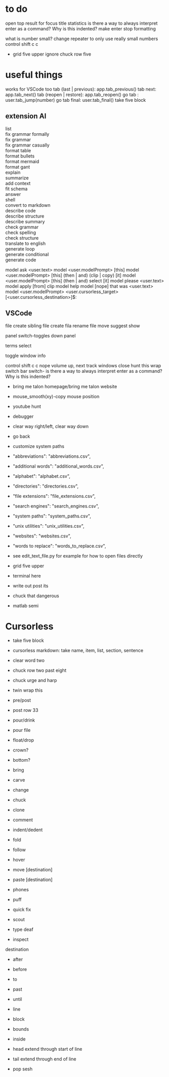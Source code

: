 # to do
open top result for
focus title statistics
is there a way to always interpret enter as a command? Why is this indented?
make enter stop formatting

what is number small? change repeater to only use really small numbers
control shift c c
- grid five upper
ignore chuck row five

# useful things
works for VSCode too
tab (last | previous): app.tab_previous()
tab next: app.tab_next()
tab (reopen | restore): app.tab_reopen()
go tab <number>: user.tab_jump(number)
go tab final: user.tab_final()
take five block

## extension AI
list  
fix grammar formally  
fix grammar  
fix grammar casually  
format table  
format bullets  
format mermaid  
format gant  
explain  
summarize  
add context  
fit schema  
answer  
shell  
convert to markdown  
describe code  
describe structure  
describe summary  
check grammar  
check spelling  
check structure  
translate to english  
generate loop  
generate conditional  
generate code

model ask <user.text>
model <user.modelPrompt> [this]
model <user.modelPrompt> [this] (then | and) (clip | copy) [it]
model <user.modelPrompt> [this] (then | and) select [it]
model please <user.text>
model apply [from] clip
model help
model [nope] that was <user.text>
model <user.modelPrompt> <user.cursorless_target> [<user.cursorless_destination>]$:

## VSCode
file create sibling
file create
fila rename
file move
suggest show

panel switch-toggles down panel

terms select

toggle window info

control shift c c
nope
volume up, next track
windows close
hunt this <word>
wrap switch bar switch- is there a way to always interpret enter as a command? Why is this indented?

- bring me talon homepage/bring me talon website
- mouse_smooth(xy)-copy mouse position
- youtube hunt
- debugger
- clear way right/left, clear way down
- go back

- customize system paths
- "abbreviations": "abbreviations.csv",
- "additional words": "additional_words.csv",
- "alphabet": "alphabet.csv",
- "directories": "directories.csv",
- "file extensions": "file_extensions.csv",
- "search engines": "search_engines.csv",
- "system paths": "system_paths.csv",
- "unix utilities": "unix_utilities.csv",
- "websites": "websites.csv",
- "words to replace": "words_to_replace.csv",
- see edit_text_file.py for example for how to open files directly

- grid five upper
- terminal here
- write out post its
- chuck that dangerous
- matlab semi

# Cursorless
- take five block
- cursorless markdown: take name, item, list, section, sentence
- clear word two
- chuck row two past eight
- chuck urge and harp
- twin wrap this

- pre/post
- post row 33
- pour/drink
- pour file
- float/drop
- crown?
- bottom?
- bring
- carve
- change
- chuck
- clone
- comment
- indent/dedent
- fold
- follow
- hover
- move [destination]
- paste [destination]
- phones

- puff
- quick fix
- scout
- type deaf
- inspect

destination
- after
- before
- to

- past
- until

- line
- block
- bounds
- inside
- head extend through start of line
- tail extend through end of line

- pop sesh
                                                                                                                                                    